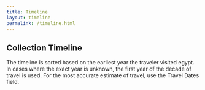 ```yaml
---
title: Timeline
layout: timeline
permalink: /timeline.html
---
```


## Collection Timeline

The timeline is sorted based on the earliest year the traveler visited egypt. In cases where the exact year is unknown, the first year of the decade of travel is used. For the most accurate estimate of travel, use the Travel Dates field.